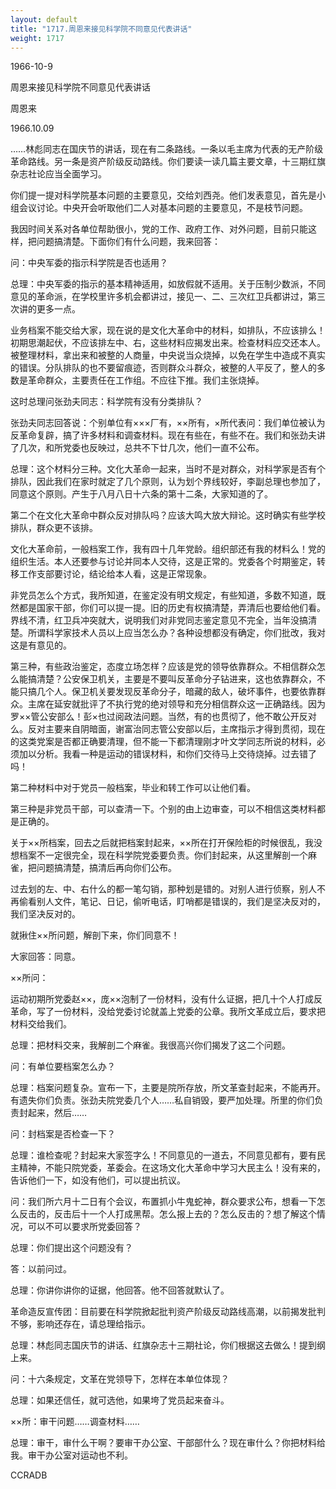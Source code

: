 ```yaml
---
layout: default
title: "1717.周恩来接见科学院不同意见代表讲话"
weight: 1717
---
```


1966-10-9

周恩来接见科学院不同意见代表讲话

周恩来

1966.10.09

……林彪同志在国庆节的讲话，现在有二条路线。一条以毛主席为代表的无产阶级革命路线。另一条是资产阶级反动路线。你们要读一读几篇主要文章，十三期红旗杂志社论应当全面学习。

你们提一提对科学院基本问题的主要意见，交给刘西尧。他们发表意见，首先是小组会议讨论。中央开会听取他们二人对基本问题的主要意见，不是枝节问题。

我因时间关系对各单位帮助很小，党的工作、政府工作、对外问题，目前只能这样，把问题搞清楚。下面你们有什么问题，我来回答：

问：中央军委的指示科学院是否也适用？

总理：中央军委的指示的基本精神适用，如放假就不适用。关于压制少数派，不同意见的革命派，在学校里许多机会都讲过，接见一、二、三次红卫兵都讲过，第三次讲的更多一点。

业务档案不能交给大家，现在说的是文化大革命中的材料，如排队，不应该排么！初期思潮起伏，不应该排左中、右，这些材料应揭发出来。检查材料应交还本人。被整理材料，拿出来和被整的人商量，中央说当众烧掉，以免在学生中造成不真实的错误。分队排队的也不要留痕迹，否则群众斗群众，被整的人平反了，整人的多数是革命群众，主要责任在工作组。不应往下推。我们主张烧掉。

这时总理问张劲夫同志：科学院有没有分类排队？

张劲夫同志回答说：个别单位有×××厂有，××所有，×所代表问：我们单位被认为反革命复辟，搞了许多材料和调查材料。现在有些在，有些不在。我们和张劲夫讲了几次，和所党委也反映过，总共不下廿几次，他们一直不公布。

总理：这个材料分三种。文化大革命一起来，当时不是对群众，对科学家是否有个排队，因此我们在家时就定了几个原则，认为划个界线较好，李副总理也参加了，同意这个原则。产生于八月八日十六条的第十二条，大家知道的了。

第二个在文化大革命中群众反对排队吗？应该大鸣大放大辩论。这时确实有些学校排队，群众更不该排。

文化大革命前，一般档案工作，我有四十几年党龄。组织部还有我的材料么！党的组织生活。本人还要参与讨论并同本人交待，这是正常的。党委各个时期鉴定，转移工作支部要讨论，结论给本人看，这是正常现象。

非党员怎么个方式，我所知道，在鉴定没有明文规定，有些知道，多数不知道，既然都是国家干部，你们可以提一提。旧的历史有权搞清楚，弄清后也要给他们看。界线不清，红卫兵冲突就大，说明我们对非党同志鉴定意见不完全，当年没搞清楚。所谓科学家技术人员以上应当怎么办？各种设想都没有确定，你们批改，我对这是有意见的。

第三种，有些政治鉴定，态度立场怎样？应该是党的领导依靠群众。不相信群众怎么能搞清楚？公安保卫机关，主要是不要叫反革命分子钻进来，这也依靠群众，不能只搞几个人。保卫机关要发现反革命分子，暗藏的敌人，破坏事件，也要依靠群众。主席在延安就批评了不执行党的绝对领导和充分相信群众这一正确路线。因为罗××管公安部么！彭×也过阅政法问题。当然，有的也贯彻了，他不敢公开反对么。反对主要来自阴暗面，谢富治同志管公安部以后，主席指示才得到贯彻，现在的这类党案是否都正确要清理，但不能一下都清理刚才叶文学同志所说的材料，必须加以分析。我看一种是运动的错误材料，和你们交待马上交待烧掉。过去错了吗！

第二种材料中对于党员一般档案，毕业和转工作可以让他们看。

第三种是非党员干部，可以查清一下。个别的由上边审查，可以不相信这类材料都是正确的。

关于××所档案，回去之后就把档案封起来，××所在打开保险柜的时候很乱，我没想档案不一定很完全，现在科学院党委要负责。你们封起来，从这里解剖一个麻雀，把问题搞清楚，搞清后再向你们公布。

过去划的左、中、右什么的都一笔勾销，那种划是错的。对别人进行侦察，别人不再偷看别人文件，笔记、日记，偷听电话，盯哨都是错误的，我们是坚决反对的，我们坚决反对的。

就揪住××所问题，解剖下来，你们同意不！

大家回答：同意。

××所问：

运动初期所党委赵××，庞××泡制了一份材料，没有什么证据，把几十个人打成反革命，写了一份材料，没给党委讨论就盖上党委的公章。我所文革成立后，要求把材料交给我们。

总理：把材料交来，我解剖二个麻雀。我很高兴你们揭发了这二个问题。

问：有单位要档案怎么办？

总理：档案问题复杂。宣布一下，主要是院所存放，所文革查封起来，不能再开。有遗失你们负责。张劲夫院党委几个人……私自销毁，要严加处理。所里的你们负责封起来，然后……

问：封档案是否检查一下？

总理：谁检查呢？封起来大家签字么！不同意见的一道去，不同意见都有，要有民主精神，不能只院党委，革委会。在这场文化大革命中学习大民主么！没有来的，告诉他们一下，如没有他们，可以提出抗议。

问：我们所六月十二日有个会议，布置抓小牛鬼蛇神，群众要求公布，想看一下怎么反击的，反击后十一个人打成黑帮。怎么报上去的？怎么反击的？想了解这个情况，可以不可以要求所党委回答？

总理：你们提出这个问题没有？

答：以前问过。

总理：你讲你讲你的证据，他回答。他不回答就默认了。

革命造反宣传团：目前要在科学院掀起批判资产阶级反动路线高潮，以前揭发批判不够，影响还存在，请总理给指示。

总理：林彪同志国庆节的讲话、红旗杂志十三期社论，你们根据这去做么！提到纲上来。

问：十六条规定，文革在党领导下，怎样在本单位体现？

总理：如果还信任，就可选他，如果垮了党员起来奋斗。

××所：审干问题……调查材料……

总理：审干，审什么干啊？要审干办公室、干部部什么？现在审什么？你把材料给我。审干办公室对运动也不利。

CCRADB

